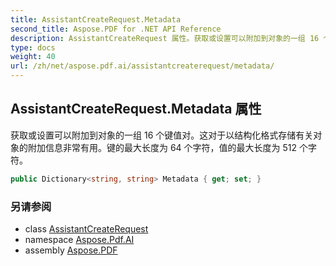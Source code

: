 ```yaml
---
title: AssistantCreateRequest.Metadata
second_title: Aspose.PDF for .NET API Reference
description: AssistantCreateRequest 属性。获取或设置可以附加到对象的一组 16 个键值对。这对于以结构化格式存储有关对象的附加信息非常有用。键的最大长度为 64 个字符，值的最大长度为 512 个字符。
type: docs
weight: 40
url: /zh/net/aspose.pdf.ai/assistantcreaterequest/metadata/
---
```

## AssistantCreateRequest.Metadata 属性

获取或设置可以附加到对象的一组 16 个键值对。这对于以结构化格式存储有关对象的附加信息非常有用。键的最大长度为 64 个字符，值的最大长度为 512 个字符。

```csharp
public Dictionary<string, string> Metadata { get; set; }
```

### 另请参阅

* class [AssistantCreateRequest](../)
* namespace [Aspose.Pdf.AI](../../../aspose.pdf.ai/)
* assembly [Aspose.PDF](../../../)